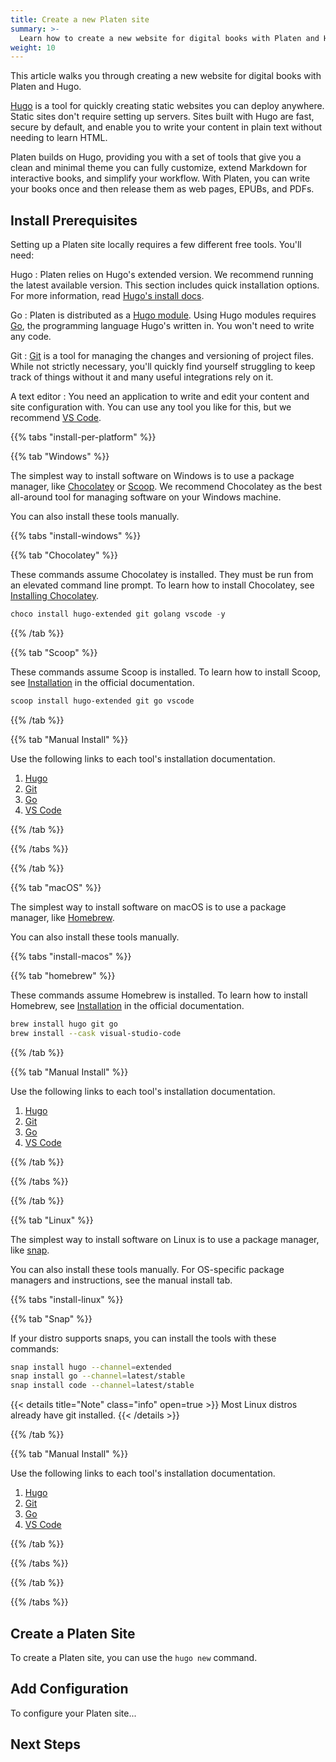 ```yaml
---
title: Create a new Platen site
summary: >-
  Learn how to create a new website for digital books with Platen and Hugo
weight: 10
---
```


This article walks you through creating a new website for digital books with Platen and Hugo.

[Hugo][01] is a tool for quickly creating static websites you can deploy anywhere. Static sites
don't require setting up servers. Sites built with Hugo are fast, secure by default, and enable you
to write your content in plain text without needing to learn HTML.

Platen builds on Hugo, providing you with a set of tools that give you a clean and minimal theme you
can fully customize, extend Markdown for interactive books, and simplify your workflow. With Platen,
you can write your books once and then release them as web pages, EPUBs, and PDFs.

## Install Prerequisites

Setting up a Platen site locally requires a few different free tools. You'll need:

Hugo
: Platen relies on Hugo's extended version. We recommend running the latest available version. This
  section includes quick installation options. For more information, read [Hugo's install docs][02].

Go
: Platen is distributed as a [Hugo module][03]. Using Hugo modules requires [Go][04], the
  programming language Hugo's written in. You won't need to write any code.

Git
: [Git][05] is a tool for managing the changes and versioning of project files. While not strictly
  necessary, you'll quickly find yourself struggling to keep track of things without it and many
  useful integrations rely on it.

A text editor
: You need an application to write and edit your content and site configuration with. You can use
  any tool you like for this, but we recommend [VS Code][06].

{{% tabs "install-per-platform" %}}

{{% tab "Windows" %}}

The simplest way to install software on Windows is to use a package manager, like [Chocolatey]
or [Scoop]. We recommend Chocolatey as the best all-around tool for managing software on your
Windows machine.

You can also install these tools manually.

[Chocolatey]: https://docs.chocolatey.org/
[Scoop]: https://scoop.sh/

{{% tabs "install-windows" %}}

{{% tab "Chocolatey" %}}

These commands assume Chocolatey is installed. They must be run from an elevated command line
prompt. To learn how to install Chocolatey, see [Installing Chocolatey][a0].

[a0]: https://chocolatey.org/install

```powershell
choco install hugo-extended git golang vscode -y
```

{{% /tab %}}

{{% tab "Scoop" %}}

These commands assume Scoop is installed. To learn how to install Scoop, see [Installation][b0] in
the official documentation.

[b0]: https://github.com/ScoopInstaller/Install#installation

```powershell
scoop install hugo-extended git go vscode
```

{{% /tab %}}

{{% tab "Manual Install" %}}

Use the following links to each tool's installation documentation.

1. [Hugo][c0]
1. [Git][c1]
1. [Go][c2]
1. [VS Code][c3]

[c0]: https://gohugo.io/getting-started/installing/#windows
[c1]: https://git-scm.com/download/win
[c2]: https://go.dev/doc/install
[c3]: https://code.visualstudio.com/docs/setup/windows

{{% /tab %}}

{{% /tabs %}}

{{% /tab %}}

{{% tab "macOS" %}}

The simplest way to install software on macOS is to use a package manager, like [Homebrew].

You can also install these tools manually.

[Homebrew]: https://brew.sh/

{{% tabs "install-macos" %}}

{{% tab "homebrew" %}}

These commands assume Homebrew is installed. To learn how to install Homebrew, see
[Installation][d0] in the official documentation.

[d0]: https://docs.brew.sh/Installation

```sh
brew install hugo git go
brew install --cask visual-studio-code
```

{{% /tab %}}

{{% tab "Manual Install" %}}

Use the following links to each tool's installation documentation.

1. [Hugo][e0]
1. [Git][e1]
1. [Go][e2]
1. [VS Code][e3]

[e0]: https://gohugo.io/getting-started/installing/#macos
[e1]: https://git-scm.com/download/mac
[e2]: https://go.dev/doc/install
[e3]: https://code.visualstudio.com/docs/setup/mac

{{% /tab %}}

{{% /tabs %}}

{{% /tab %}}

{{% tab "Linux" %}}

The simplest way to install software on Linux is to use a package manager, like [snap].

You can also install these tools manually. For OS-specific package managers and instructions, see
the manual install tab.

[snap]: https://snapcraft.io/docs/installing-snapd

{{% tabs "install-linux" %}}

{{% tab "Snap" %}}

If your distro supports snaps, you can install the tools with these commands:

```sh
snap install hugo --channel=extended
snap install go --channel=latest/stable
snap install code --channel=latest/stable
```

{{< details title="Note" class="info" open=true >}}
  Most Linux distros already have git installed.
{{< /details >}}

{{% /tab %}}

{{% tab "Manual Install" %}}

Use the following links to each tool's installation documentation.

1. [Hugo][f0]
1. [Git][f1]
1. [Go][f2]
1. [VS Code][f3]

[f0]: https://gohugo.io/getting-started/installing/
[f1]: https://git-scm.com/download/linux
[f2]: https://go.dev/doc/install
[f3]: https://code.visualstudio.com/docs/setup/linux

{{% /tab %}}

{{% /tabs %}}

{{% /tab %}}

{{% /tabs %}}

## Create a Platen Site

To create a Platen site, you can use the `hugo new` command.

## Add Configuration

To configure your Platen site...

## Next Steps

[01]: https://gohugo.io/about/what-is-hugo
[02]: https://gohugo.io/getting-started/installing/
[03]: https://gohugo.io/hugo-modules/
[04]: https://go.dev/learn/
[05]: https://git-scm.com/
[06]: https://code.visualstudio.com/
